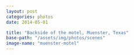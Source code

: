 ```yaml
---
layout: post
categories: photos
date: 2014-05-01

title: "Backside of the motel, Muenster, Texas"
base-path: "/assets/img/photos/scenes"
image-name: "muenster-motel"
---
```

